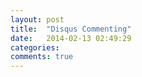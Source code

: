 ```yaml
---
layout: post
title:  "Disqus Commenting"
date:   2014-02-13 02:49:29
categories:
comments: true
---
```



